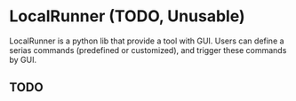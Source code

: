 # LocalRunner (TODO, Unusable)

LocalRunner is a python lib that provide a tool with GUI. Users can define a serias commands (predefined or customized), and trigger these commands by GUI.

## TODO
